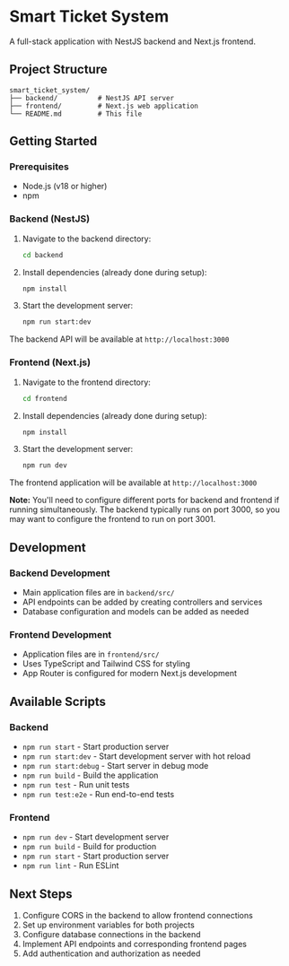 # Smart Ticket System

A full-stack application with NestJS backend and Next.js frontend.

## Project Structure

```
smart_ticket_system/
├── backend/          # NestJS API server
├── frontend/         # Next.js web application
└── README.md         # This file
```

## Getting Started

### Prerequisites

- Node.js (v18 or higher)
- npm

### Backend (NestJS)

1. Navigate to the backend directory:
   ```bash
   cd backend
   ```

2. Install dependencies (already done during setup):
   ```bash
   npm install
   ```

3. Start the development server:
   ```bash
   npm run start:dev
   ```

The backend API will be available at `http://localhost:3000`

### Frontend (Next.js)

1. Navigate to the frontend directory:
   ```bash
   cd frontend
   ```

2. Install dependencies (already done during setup):
   ```bash
   npm install
   ```

3. Start the development server:
   ```bash
   npm run dev
   ```

The frontend application will be available at `http://localhost:3000`

**Note:** You'll need to configure different ports for backend and frontend if running simultaneously. The backend typically runs on port 3000, so you may want to configure the frontend to run on port 3001.

## Development

### Backend Development
- Main application files are in `backend/src/`
- API endpoints can be added by creating controllers and services
- Database configuration and models can be added as needed

### Frontend Development
- Application files are in `frontend/src/`
- Uses TypeScript and Tailwind CSS for styling
- App Router is configured for modern Next.js development

## Available Scripts

### Backend
- `npm run start` - Start production server
- `npm run start:dev` - Start development server with hot reload
- `npm run start:debug` - Start server in debug mode
- `npm run build` - Build the application
- `npm run test` - Run unit tests
- `npm run test:e2e` - Run end-to-end tests

### Frontend
- `npm run dev` - Start development server
- `npm run build` - Build for production
- `npm run start` - Start production server
- `npm run lint` - Run ESLint

## Next Steps

1. Configure CORS in the backend to allow frontend connections
2. Set up environment variables for both projects
3. Configure database connections in the backend
4. Implement API endpoints and corresponding frontend pages
5. Add authentication and authorization as needed